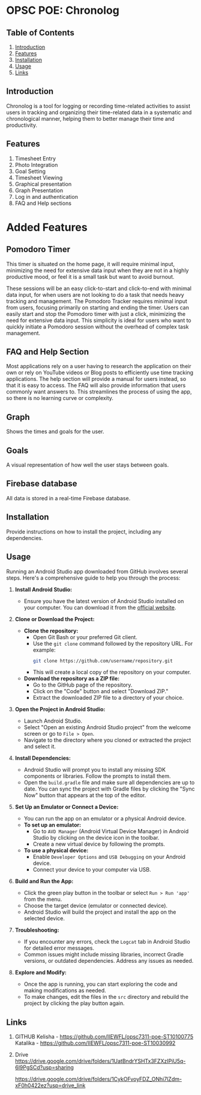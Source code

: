 # OPSC POE: Chronolog

## Table of Contents

1. [Introduction](#introduction)
2. [Features](#features)
3. [Installation](#installation)
4. [Usage](#usage)
5. [Links](#Github&Drive)

## Introduction

Chronolog is a tool for logging or recording time-related activities to assist users in
tracking and organizing their time-related data in a systematic and chronological
manner, helping them to better manage their time and productivity. 

## Features

1. Timesheet Entry
2. Photo Integration
3. Goal Setting
4. Timesheet Viewing
5. Graphical presentation
6. Graph Presentation
7. Log in and authentication
8. FAQ and Help sections
   
# Added Features
## Pomodoro Timer 
This timer is situated on the home page, it will require minimal input, minimizing the need for
extensive data input when they are not in a highly productive mood, or feel it is a small
task but want to avoid burnout. 

These sessions will be an easy click-to-start and click-to-end with minimal data input, for
when users are not looking to do a task that needs heavy tracking and management.
The Pomodoro Tracker requires minimal input from users, focusing primarily on
starting and ending the timer. Users can easily start and stop the Pomodoro timer with
just a click, minimizing the need for extensive data input. This simplicity is ideal for
users who want to quickly initiate a Pomodoro session without the overhead of
complex task management.

## FAQ and Help Section
Most applications rely on a user having to research the application on their own or rely
on YouTube videos or Blog posts to efficiently use time tracking applications. The help
section will provide a manual for users instead, so that it is easy to access. The FAQ
will also provide information that users commonly want answers to. This streamlines
the process of using the app, so there is no learning curve or complexity.

## Graph
Shows the times and goals for the user.

## Goals
A visual representation of how well the user stays between goals.

## Firebase database
All data is stored in a real-time Firebase database. 

## Installation

Provide instructions on how to install the project, including any dependencies.

## Usage

Running an Android Studio app downloaded from GitHub involves several steps. Here's a comprehensive guide to help you through the process:

1. **Install Android Studio:**
   - Ensure you have the latest version of Android Studio installed on your computer. You can download it from the [official website](https://developer.android.com/studio).

2. **Clone or Download the Project:**
   - **Clone the repository:**
     - Open Git Bash or your preferred Git client.
     - Use the `git clone` command followed by the repository URL. For example:
       ```bash
       git clone https://github.com/username/repository.git
       ```
     - This will create a local copy of the repository on your computer.
   - **Download the repository as a ZIP file:**
     - Go to the GitHub page of the repository.
     - Click on the "Code" button and select "Download ZIP."
     - Extract the downloaded ZIP file to a directory of your choice.

3. **Open the Project in Android Studio:**
   - Launch Android Studio.
   - Select "Open an existing Android Studio project" from the welcome screen or go to `File > Open`.
   - Navigate to the directory where you cloned or extracted the project and select it.

4. **Install Dependencies:**
   - Android Studio will prompt you to install any missing SDK components or libraries. Follow the prompts to install them.
   - Open the `build.gradle` file and make sure all dependencies are up to date. You can sync the project with Gradle files by clicking the "Sync Now" button that appears at the top of the editor.

5. **Set Up an Emulator or Connect a Device:**
   - You can run the app on an emulator or a physical Android device.
   - **To set up an emulator:**
     - Go to `AVD Manager` (Android Virtual Device Manager) in Android Studio by clicking on the device icon in the toolbar.
     - Create a new virtual device by following the prompts.
   - **To use a physical device:**
     - Enable `Developer Options` and `USB Debugging` on your Android device.
     - Connect your device to your computer via USB.

6. **Build and Run the App:**
   - Click the green play button in the toolbar or select `Run > Run 'app'` from the menu.
   - Choose the target device (emulator or connected device).
   - Android Studio will build the project and install the app on the selected device.

7. **Troubleshooting:**
   - If you encounter any errors, check the `Logcat` tab in Android Studio for detailed error messages.
   - Common issues might include missing libraries, incorrect Gradle versions, or outdated dependencies. Address any issues as needed.

8. **Explore and Modify:**
   - Once the app is running, you can start exploring the code and making modifications as needed.
   - To make changes, edit the files in the `src` directory and rebuild the project by clicking the play button again.


## Links 
 1. GITHUB
	Kelisha - https://github.com/IIEWFL/opsc7311-poe-ST10100775 
	Katalika - https://github.com/IIEWFL/opsc7311-poe-ST10030992 

 2. Drive  
	https://drive.google.com/drive/folders/1UatBndrYSHTx3FZXzIPiU5q-6l9PgSCd?usp=sharing

	https://drive.google.com/drive/folders/1CykOFvoyFDZ_ONhi7lZdm-xF0h0422ez?usp=drive_link
